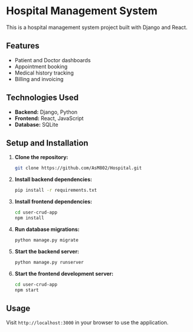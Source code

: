 # Hospital Management System


This is a hospital management system project built with Django and React.

## Features

* Patient and Doctor dashboards
* Appointment booking
* Medical history tracking
* Billing and invoicing

## Technologies Used

* **Backend:** Django, Python
* **Frontend:** React, JavaScript
* **Database:** SQLite

## Setup and Installation

1.  **Clone the repository:**
    ```bash
    git clone https://github.com/AsM802/Hospital.git
    ```
2.  **Install backend dependencies:**
    ```bash
    pip install -r requirements.txt
    ```
3.  **Install frontend dependencies:**
    ```bash
    cd user-crud-app
    npm install
    ```
4.  **Run database migrations:**
    ```bash
    python manage.py migrate
    ```
5.  **Start the backend server:**
    ```bash
    python manage.py runserver
    ```
6.  **Start the frontend development server:**
    ```bash
    cd user-crud-app
    npm start
    ```

## Usage

Visit `http://localhost:3000` in your browser to use the application.
